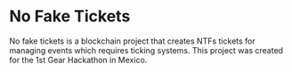 # No Fake Tickets

No fake tickets is a blockchain project that creates NTFs tickets for managing events which requires ticking systems. 
This project was created for the 1st Gear Hackathon in Mexico. 
